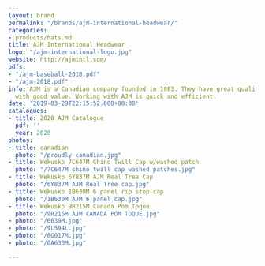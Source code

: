 ```yaml
---
layout: brand
permalink: "/brands/ajm-international-headwear/"
categories:
- products/hats.md
title: AJM International Headwear
logo: "/ajm-international-logo.jpg"
website: http://ajmintl.com/
pdfs:
- "/ajm-baseball-2018.pdf"
- "/ajm-2018.pdf"
info: AJM is a Canadian company founded in 1983. They have great quality headwear
  with good value. Working with AJM is quick and efficient.
date: '2019-03-29T22:15:52.000+00:00'
catalogues:
- title: 2020 AJM Catalogue
  pdf: ''
  year: 2020
photos:
- title: canadian
  photo: "/proudly canadian.jpg"
- title: Wekusko 7C647M Chino Twill Cap w/washed patch
  photo: "/7C647M chino twill cap washed patches.jpg"
- title: Wekusko 6Y837M AJM Real Tree Cap
  photo: "/6Y837M AJM Real Tree cap.jpg"
- title: Wekusko 1B630M 6 panel rip stop cap
  photo: "/1B630M AJM 6 panel cap.jpg"
- title: Wekusko 9R215M Canada Pom Toque
  photo: "/9R215M AJM CANADA POM TOQUE.jpg"
- photo: "/6639M.jpg"
- photo: "/9L594L.jpg"
- photo: "/8G017M.jpg"
- photo: "/0A630M.jpg"

---
```

